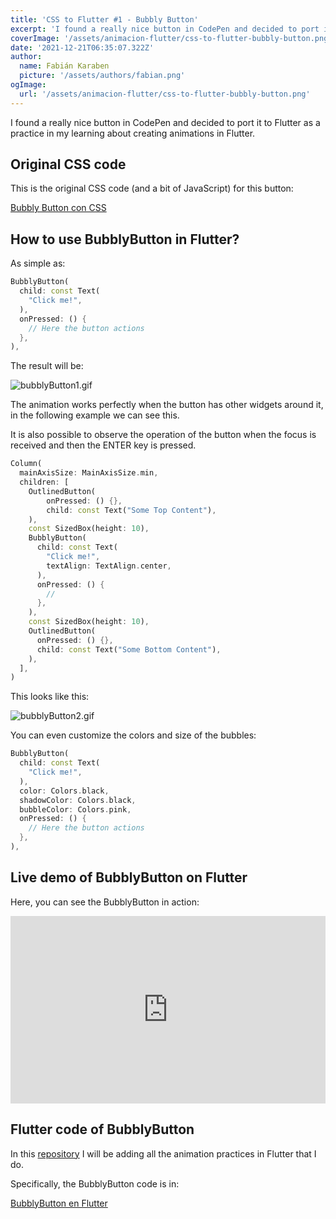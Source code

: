 ```yaml
---
title: 'CSS to Flutter #1 - Bubbly Button'
excerpt: 'I found a really nice button in CodePen and decided to port it to Flutter as a practice in my learning about creating animations in Flutter.'
coverImage: '/assets/animacion-flutter/css-to-flutter-bubbly-button.png'
date: '2021-12-21T06:35:07.322Z'
author:
  name: Fabián Karaben
  picture: '/assets/authors/fabian.png'
ogImage:
  url: '/assets/animacion-flutter/css-to-flutter-bubbly-button.png'
---
```


I found a really nice button in CodePen and decided to port it to Flutter as a practice in my learning about creating animations in Flutter.

## Original CSS code

This is the original CSS code (and a bit of JavaScript) for this button:

[Bubbly Button con CSS](https://codepen.io/nourabusoud/pen/ypZzMM)

## How to use BubblyButton in Flutter?

As simple as:

```dart
BubblyButton(
  child: const Text(
    "Click me!",
  ),
  onPressed: () {
    // Here the button actions
  },
),
```

The result will be:

![bubblyButton1.gif](/assets/animacion-flutter/h6fMGo1WX.gif)

The animation works perfectly when the button has other widgets around it, in the following example we can see this.

It is also possible to observe the operation of the button when the focus is received and then the ENTER key is pressed.

```dart
Column(
  mainAxisSize: MainAxisSize.min,
  children: [
    OutlinedButton(
        onPressed: () {},
        child: const Text("Some Top Content"),
    ),
    const SizedBox(height: 10),
    BubblyButton(
      child: const Text(
        "Click me!",
        textAlign: TextAlign.center,
      ),
      onPressed: () {
        //
      },
    ),
    const SizedBox(height: 10),
    OutlinedButton(
      onPressed: () {},
      child: const Text("Some Bottom Content"),
    ),
  ],
)
```

This looks like this:

![bubblyButton2.gif](/assets/animacion-flutter/UdEWdHUon.gif)

You can even customize the colors and size of the bubbles:

```dart
BubblyButton(
  child: const Text(
    "Click me!",
  ),
  color: Colors.black,
  shadowColor: Colors.black,
  bubbleColor: Colors.pink,
  onPressed: () {
    // Here the button actions
  },
),
``` 

## Live demo of BubblyButton on Flutter

Here, you can see the BubblyButton in action:

<iframe height="300" style="width: 100%;" scrolling="no" title="Bubbly Button - CSS to Flutter #1" src="https://codepen.io/fabiankaraben/embed/YzrrZME?default-tab=html%2Cresult" frameborder="no" loading="lazy" allowtransparency="true" allowfullscreen="true">
  See the Pen <a href="https://codepen.io/fabiankaraben/pen/YzrrZME">
  Bubbly Button - CSS to Flutter #1</a> by FabDev (<a href="https://codepen.io/fabiankaraben">@fabiankaraben</a>)
  on <a href="https://codepen.io">CodePen</a>.
</iframe>

## Flutter code of BubblyButton

In this [repository](https://github.com/fabiankaraben/css-to-flutter-series) I will be adding all the animation practices in Flutter that I do.

Specifically, the BubblyButton code is in:

[BubblyButton en Flutter](https://github.com/fabiankaraben/css-to-flutter-series/tree/main/project_1_bubbly_button)